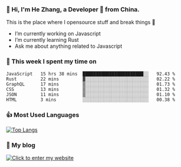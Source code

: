### 👋 Hi, I'm He Zhang, a Developer 🚀 from China.

This is the place where I opensource stuff and break things :rofl:

- I’m currently working on Javascript
- I’m currently learning Rust
- Ask me about anything related to Javascript

### 💪 This week I spent my time on 
<!--START_SECTION:waka-->

```text
JavaScript   15 hrs 38 mins  ███████████████████████░░   92.43 %
Rust         22 mins         ▓░░░░░░░░░░░░░░░░░░░░░░░░   02.22 %
GraphQL      17 mins         ▒░░░░░░░░░░░░░░░░░░░░░░░░   01.73 %
CSS          13 mins         ▒░░░░░░░░░░░░░░░░░░░░░░░░   01.32 %
JSON         11 mins         ▒░░░░░░░░░░░░░░░░░░░░░░░░   01.10 %
HTML         3 mins          ░░░░░░░░░░░░░░░░░░░░░░░░░   00.38 %
```

<!--END_SECTION:waka-->

### 👍 Most Used Languages
[![Top Langs](https://github-readme-stats.vercel.app/api/top-langs/?username=zhanghecool&layout=compact)](https://zhanghe.cool)

### 🌈 My blog 
[![Click to enter my website](https://cdn.jsdelivr.net/gh/zhanghecool/assets/images/gif/zhanghecools.gif)](https://zhanghe.cool)
